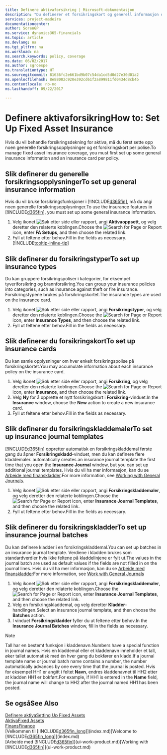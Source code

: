 ```yaml
---
title: Definere aktivaforsikring | Microsoft-dokumentasjon
description: "Du definerer et forsikringskort og generell informasjon om forsikringspolise for å behandle forsikringsdekning for aktiva."
services: project-madeira
documentationcenter: 
author: SorenGP
ms.service: dynamics365-financials
ms.topic: article
ms.devlang: na
ms.tgt_pltfrm: na
ms.workload: na
ms.search.keywords: policy, coverage
ms.date: 06/02/2017
ms.author: sgroespe
ms.translationtype: HT
ms.sourcegitcommit: 81636fc2e661bd9b07c54da1cd5d0d27e30d01a2
ms.openlocfilehash: 8e88002c920e392cd61f2a899811fd0434d8cb4b
ms.contentlocale: nb-no
ms.lasthandoff: 09/22/2017

---
```

# <a name="how-to-set-up-fixed-asset-insurance"></a><span data-ttu-id="4fdcc-103">Definere aktivaforsikring</span><span class="sxs-lookup"><span data-stu-id="4fdcc-103">How to: Set Up Fixed Asset Insurance</span></span>
<span data-ttu-id="4fdcc-104">Hvis du vil behandle forsikringsdekning for aktiva, må du først sette opp noen generelle forsikringsopplysninger og et forsikringskort per polise.</span><span class="sxs-lookup"><span data-stu-id="4fdcc-104">To manage fixed asset insurance coverage, you must first set up some general insurance information and an insurance card per policy.</span></span>

## <a name="to-set-up-general-insurance-information"></a><span data-ttu-id="4fdcc-105">Slik definerer du generelle forsikringsopplysninger</span><span class="sxs-lookup"><span data-stu-id="4fdcc-105">To set up general insurance information</span></span>
<span data-ttu-id="4fdcc-106">Hvis du vil bruke forsikringsfunksjoner i [!INCLUDE[d365fin](includes/d365fin_md.md)], må du angi noen generelle forsikringsopplysninger.</span><span class="sxs-lookup"><span data-stu-id="4fdcc-106">To use the insurance features in [!INCLUDE[d365fin](includes/d365fin_md.md)], you must set up some general insurance information.</span></span>  

1. <span data-ttu-id="4fdcc-107">Velg ikonet ![Søk etter side eller rapport](media/ui-search/search_small.png "Ikonet Søk etter side eller rapport"), angi **Aktivaoppsett**, og velg deretter den relaterte koblingen.</span><span class="sxs-lookup"><span data-stu-id="4fdcc-107">Choose the ![Search for Page or Report](media/ui-search/search_small.png "Search for Page or Report icon") icon, enter **FA Setups**, and then choose the related link.</span></span>  
2. <span data-ttu-id="4fdcc-108">Fyll ut feltene etter behov.</span><span class="sxs-lookup"><span data-stu-id="4fdcc-108">Fill in the fields as necessary.</span></span> [!INCLUDE[tooltip-inline-tip](includes/tooltip-inline-tip_md.md)]  

## <a name="to-set-up-insurance-types"></a><span data-ttu-id="4fdcc-109">Slik definerer du forsikringstyper</span><span class="sxs-lookup"><span data-stu-id="4fdcc-109">To set up insurance types</span></span>
<span data-ttu-id="4fdcc-110">Du kan gruppere forsikringspoliser i kategorier, for eksempel tyveriforsikring og brannforsikring.</span><span class="sxs-lookup"><span data-stu-id="4fdcc-110">You can group your insurance policies into categories, such as insurance against theft or fire insurance.</span></span> <span data-ttu-id="4fdcc-111">Forsikringstypene brukes på forsikringskortet.</span><span class="sxs-lookup"><span data-stu-id="4fdcc-111">The insurance types are used on the insurance card.</span></span>

1. <span data-ttu-id="4fdcc-112">Velg ikonet ![Søk etter side eller rapport](media/ui-search/search_small.png "Ikonet Søk etter side eller rapport"), angi **Forsikringstyper**, og velg deretter den relaterte koblingen.</span><span class="sxs-lookup"><span data-stu-id="4fdcc-112">Choose the ![Search for Page or Report](media/ui-search/search_small.png "Search for Page or Report icon") icon, enter **Insurance Types**, and then choose the related link.</span></span>  
2. <span data-ttu-id="4fdcc-113">Fyll ut feltene etter behov.</span><span class="sxs-lookup"><span data-stu-id="4fdcc-113">Fill in the fields as necessary.</span></span>

## <a name="to-set-up-insurance-cards"></a><span data-ttu-id="4fdcc-114">Slik definerer du forsikringskort</span><span class="sxs-lookup"><span data-stu-id="4fdcc-114">To set up insurance cards</span></span>
<span data-ttu-id="4fdcc-115">Du kan samle opplysninger om hver enkelt forsikringspolise på forsikringskortet.</span><span class="sxs-lookup"><span data-stu-id="4fdcc-115">You may accumulate information about each insurance policy on the insurance card.</span></span>  

1. <span data-ttu-id="4fdcc-116">Velg ikonet ![Søk etter side eller rapport](media/ui-search/search_small.png "Ikonet Søk etter side eller rapport"), angi **Forsikring**, og velg deretter den relaterte koblingen.</span><span class="sxs-lookup"><span data-stu-id="4fdcc-116">Choose the ![Search for Page or Report](media/ui-search/search_small.png "Search for Page or Report icon") icon, enter **Insurance**, and then choose the related link.</span></span>  
2. <span data-ttu-id="4fdcc-117">Velg **Ny** for å opprette et nytt forsikringskort i **Forsikring**-vinduet.</span><span class="sxs-lookup"><span data-stu-id="4fdcc-117">In the **Insurance** window, choose the **New** action to create a  new insurance card.</span></span>  
3. <span data-ttu-id="4fdcc-118">Fyll ut feltene etter behov.</span><span class="sxs-lookup"><span data-stu-id="4fdcc-118">Fill in the fields as necessary.</span></span>

## <a name="to-set-up-insurance-journal-templates"></a><span data-ttu-id="4fdcc-119">Slik definerer du forsikringskladdemaler</span><span class="sxs-lookup"><span data-stu-id="4fdcc-119">To set up insurance journal templates</span></span>
[!INCLUDE[d365fin](includes/d365fin_md.md)]<span data-ttu-id="4fdcc-120"> oppretter automatisk en forsikringskladdemal første gang du åpner **Forsikringskladd**-vinduet, men du kan definere flere kladdemaler.</span><span class="sxs-lookup"><span data-stu-id="4fdcc-120"> automatically creates an insurance journal template the first time that you open the **Insurance Journal** window, but you can set up additional journal templates.</span></span> <span data-ttu-id="4fdcc-121">Hvis du vil ha mer informasjon, kan du se [Arbeide med finanskladder](ui-work-general-journals.md).</span><span class="sxs-lookup"><span data-stu-id="4fdcc-121">For more information, see [Working with General Journals](ui-work-general-journals.md).</span></span>  

1. <span data-ttu-id="4fdcc-122">Velg ikonet ![Søk etter side eller rapport](media/ui-search/search_small.png "Ikonet Søk etter side eller rapport"), angi **Forsikringskladdemaler**, og velg deretter den relaterte koblingen.</span><span class="sxs-lookup"><span data-stu-id="4fdcc-122">Choose the ![Search for Page or Report](media/ui-search/search_small.png "Search for Page or Report icon") icon, enter **Insurance Journal Templates**, and then choose the related link.</span></span>  
2. <span data-ttu-id="4fdcc-123">Fyll ut feltene etter behov.</span><span class="sxs-lookup"><span data-stu-id="4fdcc-123">Fill in the fields as necessary.</span></span>

## <a name="to-set-up-insurance-journal-batches"></a><span data-ttu-id="4fdcc-124">Slik definerer du forsikringskladder</span><span class="sxs-lookup"><span data-stu-id="4fdcc-124">To set up insurance journal batches</span></span>
<span data-ttu-id="4fdcc-125">Du kan definere kladder i en forsikringskladdemal.</span><span class="sxs-lookup"><span data-stu-id="4fdcc-125">You can set up batches in an insurance journal template.</span></span> <span data-ttu-id="4fdcc-126">Verdiene i kladden brukes som standardverdier hvis ikke feltene på kladdelinjene er fylt ut.</span><span class="sxs-lookup"><span data-stu-id="4fdcc-126">The values in the journal batch are used as default values if the fields are not filled in on the journal lines.</span></span> <span data-ttu-id="4fdcc-127">Hvis du vil ha mer informasjon, kan du se [Arbeide med finanskladder](ui-work-general-journals.md)</span><span class="sxs-lookup"><span data-stu-id="4fdcc-127">For more information, see [Work with General Journals](ui-work-general-journals.md)</span></span>  

1. <span data-ttu-id="4fdcc-128">Velg ikonet ![Søk etter side eller rapport](media/ui-search/search_small.png "Ikonet Søk etter side eller rapport"), angi **Forsikringskladdemaler**, og velg deretter den relaterte koblingen.</span><span class="sxs-lookup"><span data-stu-id="4fdcc-128">Choose the ![Search for Page or Report](media/ui-search/search_small.png "Search for Page or Report icon") icon, enter **Insurance Journal Templates**, and then choose the related link.</span></span>  
2. <span data-ttu-id="4fdcc-129">Velg en forsikringskladdemal, og velg deretter **Kladder**-handlingen.</span><span class="sxs-lookup"><span data-stu-id="4fdcc-129">Select an insurance journal template, and then choose the **Batches** action.</span></span>
3. <span data-ttu-id="4fdcc-130">I vinduet **Forsikringskladder** fyller du ut feltene etter behov.</span><span class="sxs-lookup"><span data-stu-id="4fdcc-130">In the **Insurance Journal Batches** window, fill in the fields as necessary.</span></span>

> [!NOTE]  
>   <span data-ttu-id="4fdcc-131">Tall har en bestemt funksjon i kladdenavn.</span><span class="sxs-lookup"><span data-stu-id="4fdcc-131">Numbers have a special function in journal names.</span></span> <span data-ttu-id="4fdcc-132">Hvis en kladdemal eller et kladdenavn inneholder et tall, øker tallet automatisk med én hver gang du bokfører en kladd.</span><span class="sxs-lookup"><span data-stu-id="4fdcc-132">If a journal template name or journal batch name contains a number, the number automatically advances by one every time that the journal is posted.</span></span> <span data-ttu-id="4fdcc-133">Hvis for eksempel HH1 er angitt i feltet **Navn**, endres kladdenavnet til HH2 etter at kladden HH1 er bokført.</span><span class="sxs-lookup"><span data-stu-id="4fdcc-133">For example, if HH1 is entered in the **Name** field, the journal name will change to HH2 after the journal named HH1 has been posted.</span></span>

## <a name="see-also"></a><span data-ttu-id="4fdcc-134">Se også</span><span class="sxs-lookup"><span data-stu-id="4fdcc-134">See Also</span></span>
[<span data-ttu-id="4fdcc-135">Definere aktiva</span><span class="sxs-lookup"><span data-stu-id="4fdcc-135">Setting Up Fixed Assets</span></span>](fa-setup.md)  
[<span data-ttu-id="4fdcc-136">Aktiva</span><span class="sxs-lookup"><span data-stu-id="4fdcc-136">Fixed Assets</span></span>](fa-manage.md)  
[<span data-ttu-id="4fdcc-137">Finans</span><span class="sxs-lookup"><span data-stu-id="4fdcc-137">Finance</span></span>](finance.md)  
<span data-ttu-id="4fdcc-138">[Velkommen til [!INCLUDE[d365fin_long](includes/d365fin_long_md.md)]](index.md)</span><span class="sxs-lookup"><span data-stu-id="4fdcc-138">[Welcome to [!INCLUDE[d365fin_long](includes/d365fin_long_md.md)]](index.md)</span></span>  
<span data-ttu-id="4fdcc-139">[Arbeide med [!INCLUDE[d365fin](includes/d365fin_md.md)]](ui-work-product.md)</span><span class="sxs-lookup"><span data-stu-id="4fdcc-139">[Working with [!INCLUDE[d365fin](includes/d365fin_md.md)]](ui-work-product.md)</span></span>

